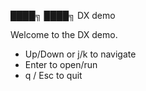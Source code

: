 <!-- dx:ascii -->
████╗   ████╗  DX demo

Welcome to the DX demo.
- Up/Down or j/k to navigate
- Enter to open/run
- q / Esc to quit
